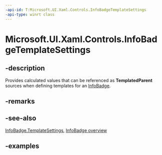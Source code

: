 ```yaml
---
-api-id: T:Microsoft.UI.Xaml.Controls.InfoBadgeTemplateSettings
-api-type: winrt class
---
```


# Microsoft.UI.Xaml.Controls.InfoBadgeTemplateSettings

<!--
public class InfoBadgeTemplateSettings : Windows.UI.Xaml.DependencyObject
-->

## -description

Provides calculated values that can be referenced as **TemplatedParent** sources when defining templates for an [InfoBadge](infobadge.md).

## -remarks

## -see-also

[InfoBadge.TemplateSettings](infobadge_templatesettings.md), [InfoBadge overview](/windows/apps/design/controls/info-badge)

## -examples
